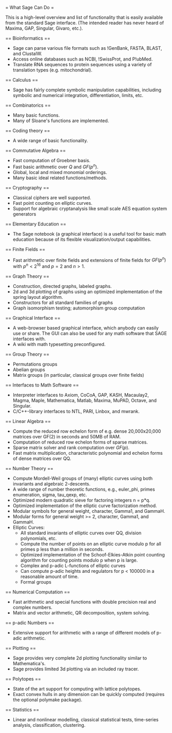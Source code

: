 = What Sage Can Do =


This is a high-level overview and list of functionality that is easily available from the standard Sage interface.  (The intended reader has never heard of Maxima, GAP, Singular, Givaro, etc.). 

== Bioinformatics ==
 * Sage can parse various file formats such as !GenBank, FASTA, BLAST, and ClustalW.
 * Access online databases such as NCBI, !SwissProt, and P!ubMed.
 * Translate RNA sequences to protein sequences using a variety of translation types (e.g. mitochondrial).

== Calculus ==
 * Sage has fairly complete symbolic manipulation capabilities, including symbolic and numerical integration, differentiation, limits, etc.

== Combinatorics ==
 * Many basic functions.
 * Many of Sloane's functions are implemented.

== Coding theory ==

 * A wide range of basic functionality.

== Commutative Algebra ==

 * Fast computation of Groebner basis.
 * Fast basic arithmetic over $Q$ and $GF(p^n)$.
 * Global, local and mixed monomial orderings.
 * Many basic ideal related functions/methods.

== Cryptography ==

 * Classical ciphers are well supported.
 * Fast point counting on elliptic curves.
 * Support for algebraic cryptanalysis like small scale AES equation system generators


== Elementary Education ==

 * The Sage notebook (a graphical interface) is a useful tool for basic math education because of its flexible visualization/output capabilities.

== Finite Fields ==

 * Fast arithmetic over finite fields and extensions of finite fields for $GF(p^n)$ with $p^n < 2^{16}$ and $p=2$ and $n > 1$.

== Graph Theory ==
 * Construction, directed graphs, labeled graphs.
 * 2d and 3d plotting of graphs using an optimized implementation of the spring layout algorithm.
 * Constructors for all standard families of graphs
 * Graph isomorphism testing; automorphism group computation

== Graphical Interface ==
 * A web-browser based graphical interface, which anybody can easily use or share.  The GUI can also be used for any math software that SAGE interfaces with. 
 * A wiki with math typesetting preconfigured. 

== Group Theory ==

 * Permutations groups
 * Abelian groups
 * Matrix groups (in particular, classical groups over finite fields)

== Interfaces to Math Software ==

 * Interpreter interfaces to Axiom, CoCoA, GAP, KASH, Macaulay2, Magma, Maple, Mathematica, Matlab, Maxima, MuPAD, Octave, and Singular.
 * C/C++-library interfaces to NTL, PARI, Linbox, and mwrank.

== Linear Algebra ==

 * Compute the reduced row echelon form of e.g. dense 20,000x20,000 matrices over GF(2) in seconds and 50MB of RAM.
 * Computation of reduced row echelon forms of sparse matrices.
 * Sparse matrix solver and rank computation over $GF(p)$.
 * Fast matrix multiplication, characteristic polynomial and echelon forms of dense matrices over QQ.

== Number Theory ==
 * Compute Mordell-Weil groups of (many) elliptic curves using both invariants and algebraic 2-descents.
 * A wide range of number theoretic functions, e.g., euler_phi, primes enumeration, sigma, tau_qexp, etc. 
 * Optimized modern quadratic sieve for factoring integers n = p*q.
 * Optimized implementation of the elliptic curve factorization method.
 * Modular symbols for general weight, character, Gamma1, and GammaH.
 * Modular forms for general weight >= 2, character, Gamma1, and GammaH.
 * Elliptic Curves:
    * All standard invariants of elliptic curves over QQ, division polynomials, etc. 
    * Compute the number of points on an elliptic curve modulo p for all primes p less than a million in seconds.
    * Optimized implementation of the Schoof-Elkies-Atkin point counting algorithm for counting points modulo p when p is large.
    * Complex and p-adic L-functions of elliptic curves
    * Can compute p-adic heights and regulators for p < 100000 in a reasonable amount of time.
    * Formal groups

== Numerical Computation ==
 * Fast arithmetic and special functions with double precision real and complex numbers.
 * Matrix and vector arithmetic, QR decomposition, system solving.

== p-adic Numbers ==
 * Extensive support for arithmetic with a range of different models of p-adic arithmetic.

== Plotting ==
 * Sage provides very complete 2d plotting functionality similar to Mathematica's. 
 * Sage provides limited 3d plotting via an included ray tracer. 

== Polytopes ==
 * State of the art support for computing with lattice polytopes.
 * Exact convex hulls in any dimension can be quickly computed (requires the optional polymake package).

== Statistics ==
 * Linear and nonlinear modelling, classical statistical tests, time-series analysis, classification, clustering.
